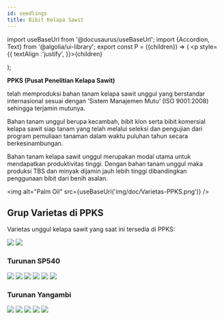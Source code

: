 ```yaml
---
id: seedlings
title: Bibit Kelapa Sawit
---
```


import useBaseUrl from '@docusaurus/useBaseUrl';
import {Accordion, Text} from '@algolia/ui-library';
export const P = ({children}) => ( <p style={{
      textAlign :'justify',
    }}>{children}</p> );

**PPKS (Pusat Penelitian Kelapa Sawit)** 

<P>telah memproduksi bahan tanam kelapa sawit unggul yang berstandar internasional sesuai dengan ‘Sistem Manajemen Mutu’ (ISO 9001:2008) sehingga terjamin mutunya. </P>

<P>Bahan tanam unggul berupa kecambah, bibit klon serta bibit komersial kelapa sawit siap tanam yang telah melalui seleksi dan pengujian dari program pemuliaan tanaman dalam waktu puluhan tahun secara berkesinambungan. </P>

<P>Bahan tanam kelapa sawit unggul merupakan modal utama untuk mendapatkan produktivitas tinggi. Dengan bahan tanam unggul maka produksi TBS dan minyak dijamin jauh lebih tinggi dibandingkan penggunaan bibit dari benih asalan.</P>



<img alt="Palm Oil" src={useBaseUrl('img/doc/Varietas-PPKS.png')} />

## Grup Varietas di PPKS
Varietas unggul kelapa sawit yang saat ini tersedia di PPKS:

<Accordion button="DUMPY">
    <img src={useBaseUrl('img/doc/DUMPY.png')} />
    <img src={useBaseUrl('img/doc/DUMPY-POTENSI.png')} />
</Accordion>

### Turunan SP540
<Accordion button="Turunan SP540">    
    <img src={useBaseUrl('img/doc/SP540-VARIETAS.png')} />
</Accordion>
<Accordion button="DxP PPKS 540">    
    <img src={useBaseUrl('img/doc/SP540-DxP-540.png')} />
</Accordion>
<Accordion button="DxP Simalungun">    
    <img src={useBaseUrl('img/doc/SP540-SIMALUNGUN.png')} />
</Accordion>
<Accordion button="DxP AVROS">    
    <img src={useBaseUrl('img/doc/SP540-AVROS.png')} />
</Accordion>
<Accordion button="DxP 540 NG">    
    <img src={useBaseUrl('img/doc/SP540-540NG-1.png')} />
    <img src={useBaseUrl('img/doc/SP540-540NG-2.png')} />
</Accordion>

### Turunan Yangambi
<Accordion button="Turunan Yangambi">    
    <img src={useBaseUrl('img/doc/YANGAMBI-VARIETAS.png')} />
</Accordion>
<Accordion button="DxP PPKS 239">    
    <img src={useBaseUrl('img/doc/YANGAMBI-239.png')} />
</Accordion>
<Accordion button="DxP PPKS 718">    
    <img src={useBaseUrl('img/doc/YANGAMBI-718.png')} />
</Accordion>
<Accordion button="DxP Yangambi">    
    <img src={useBaseUrl('img/doc/YANGAMBI-DxP.png')} />
</Accordion>
<Accordion button="DxP Langkat">    
    <img src={useBaseUrl('img/doc/DxP-Langkat-1.png')} />
</Accordion>